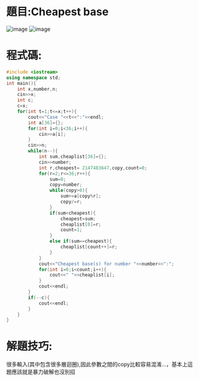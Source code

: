 # 題目:Cheapest base
![image](https://github.com/HoChenYu/Programming-practice/assets/63805851/3299bc42-9be8-4e88-b824-6d5ef6892404)
![image](https://github.com/HoChenYu/Programming-practice/assets/63805851/f7076a95-b6ac-430c-9e63-d5e4d191256c)
# 程式碼:
````C++
#include <iostream>
using namespace std;
int main(){
    int x,number,n;
    cin>>x;
    int c;
    c=x;
    for(int t=1;t<=x;t++){
        cout<<"Case "<<t<<":"<<endl;
        int a[36]={};
        for(int i=0;i<36;i++){
            cin>>a[i];
        }
        cin>>n;
        while(n--){
        	int sum,cheaplist[36]={};
            cin>>number;
            int r,cheapest=	2147483647,copy,count=0;
            for(r=2;r<=36;r++){
                sum=0;
                copy=number;
                while(copy>0){
                    sum+=a[copy%r];
                    copy/=r;
                }
                if(sum<cheapest){
                	cheapest=sum;
                	cheaplist[0]=r;
                	count=1;
                }
                else if(sum==cheapest){
                	cheaplist[count++]=r;
                }
            }
            cout<<"Cheapest base(s) for number "<<number<<":";
            for(int i=0;i<count;i++){
            	cout<<" "<<cheaplist[i];
            }
            cout<<endl;
    	}
    	if(--c){
    		cout<<endl;
    	}
	}
}
````
# 解題技巧:
很多輸入(其中包含很多層迴圈),因此參數之間的copy比較容易混淆...，基本上這題應該就是暴力破解也沒別招
